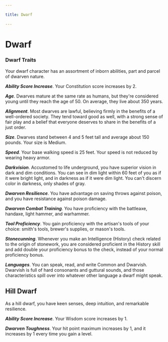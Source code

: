 --- 
title: Dwarf 
---
# Dwarf

### Dwarf Traits

Your dwarf character has an assortment of inborn abilities, part and parcel of dwarven nature.

***Ability Score Increase***. Your Constitution score increases by 2.

***Age***. Dwarves mature at the same rate as humans, but they're considered young until they reach the age of 50. On average, they live about 350 years.

***Alignment***. Most dwarves are lawful, believing firmly in the benefits of a well-ordered society. They tend toward good as well, with a strong sense of fair play and a belief that everyone deserves to share in the benefits of a just order.

***Size***. Dwarves stand between 4 and 5 feet tall and average about 150 pounds. Your size is Medium.

***Speed***. Your base walking speed is 25 feet. Your speed is not reduced by wearing heavy armor.

***Darkvision***. Accustomed to life underground, you have superior vision in dark and dim conditions. You can see in dim light within 60 feet of you as if it were bright light, and in darkness as if it were dim light. You can't discern color in darkness, only shades of gray.

***Dwarven Resilience***. You have advantage on saving throws against poison, and you have resistance against poison damage.

***Dwarven Combat Training***. You have proficiency with the battleaxe, handaxe, light hammer, and warhammer.

***Tool Proficiency***. You gain proficiency with the artisan's tools of your choice: smith's tools, brewer's supplies, or mason's tools.

***Stonecunning***. Whenever you make an Intelligence (History) check related to the origin of stonework, you are considered proficient in the History skill and add double your proficiency bonus to the check, instead of your normal proficiency bonus.

***Languages***. You can speak, read, and write Common and Dwarvish. Dwarvish is full of hard consonants and guttural sounds, and those characteristics spill over into whatever other language a dwarf might speak.

## Hill Dwarf

As a hill dwarf, you have keen senses, deep intuition, and remarkable resilience.

***Ability Score Increase***. Your Wisdom score increases by 1.

***Dwarven Toughness***. Your hit point maximum increases by 1, and it increases by 1 every time you gain a level.

